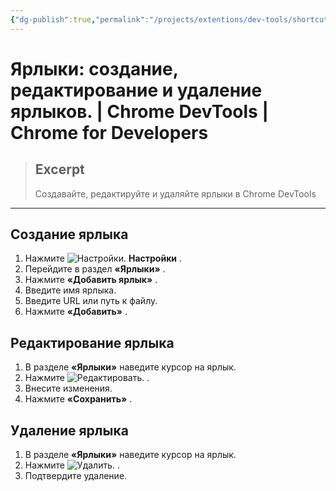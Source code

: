 ```yaml
---
{"dg-publish":true,"permalink":"/projects/extentions/dev-tools/shortcuts/"}
---
```



# Ярлыки: создание, редактирование и удаление ярлыков.  |  Chrome DevTools  |  Chrome for Developers

> ## Excerpt
> Создавайте, редактируйте и удаляйте ярлыки в Chrome DevTools

---

## Создание ярлыка

1.  Нажмите ![Настройки.](https://developer.chrome.com/static/docs/devtools/shortcuts/create-edit-delete/image/settings-9a57024e463ae.svg?hl=ru) **Настройки** .
2.  Перейдите в раздел **«Ярлыки»** .
3.  Нажмите **«Добавить ярлык»** .
4.  Введите имя ярлыка.
5.  Введите URL или путь к файлу.
6.  Нажмите **«Добавить»** .

## Редактирование ярлыка

1.  В разделе **«Ярлыки»** наведите курсор на ярлык.
2.  Нажмите ![Редактировать.](https://developer.chrome.com/static/docs/devtools/shortcuts/create-edit-delete/image/edit-9a57024e463ae.svg?hl=ru) .
3.  Внесите изменения.
4.  Нажмите **«Сохранить»** .

## Удаление ярлыка

1.  В разделе **«Ярлыки»** наведите курсор на ярлык.
2.  Нажмите ![Удалить.](https://developer.chrome.com/static/docs/devtools/shortcuts/create-edit-delete/image/delete-9a57024e463ae.svg?hl=ru) .
3.  Подтвердите удаление. 